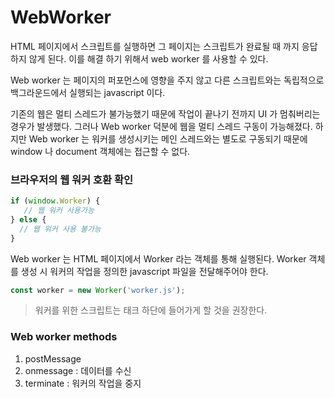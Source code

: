 # WebWorker
HTML 페이지에서 스크립트를 실행하면 그 페이지는 스크립트가 완료될 때 까지 응답하지 않게 된다. 
이를 해결 하기 위해서 web worker 를 사용할 수 있다.

Web worker 는 페이지의 퍼포먼스에 영향을 주지 않고 다른 스크립트와는 독립적으로 백그라운드에서 실행되는 javascript 이다.

기존의 웹은 멀티 스레드가 불가능했기 때문에 작업이 끝나기 전까지 UI 가 멈춰버리는 경우가 발생했다. 그러나 Web worker 덕분에 웹을 멀티 스레드 구동이 가능해졌다.
하지만 Web worker 는 워커를 생성시키는 메인 스레드와는 별도로 구동되기 때문에 window 나 document 객체에는 접근할 수 없다. 

### 브라우저의 웹 워커 호환 확인
```javascript
if (window.Worker) {
   // 웹 워커 사용가능
} else {
  // 웹 워커 사용 불가능
}
```

Web worker 는 HTML 페이지에서 Worker 라는 객체를 통해 실행된다.
Worker 객체를 생성 시 워커의 작업을 정의한 javascript 파일을 전달해주어야 한다.
```javascript
const worker = new Worker('worker.js');
```
> 워커를 위한 스크립트는 <body> 태크 하단에 들어가게 할 것을 권장한다. 
   

### Web worker methods
1. postMessage 
2. onmessage : 데이터를 수신
3. terminate : 워커의 작업을 중지
